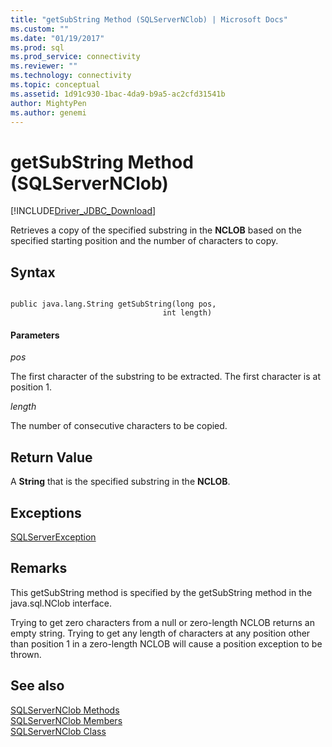 ```yaml
---
title: "getSubString Method (SQLServerNClob) | Microsoft Docs"
ms.custom: ""
ms.date: "01/19/2017"
ms.prod: sql
ms.prod_service: connectivity
ms.reviewer: ""
ms.technology: connectivity
ms.topic: conceptual
ms.assetid: 1d91c930-1bac-4da9-b9a5-ac2cfd31541b
author: MightyPen
ms.author: genemi
---
```

# getSubString Method (SQLServerNClob)
[!INCLUDE[Driver_JDBC_Download](../../../includes/driver_jdbc_download.md)]

  Retrieves a copy of the specified substring in the **NCLOB** based on the specified starting position and the number of characters to copy.  
  
## Syntax  
  
```  
  
public java.lang.String getSubString(long pos,  
                                  int length)  
```  
  
#### Parameters  
 *pos*  
  
 The first character of the substring to be extracted. The first character is at position 1.  
  
 *length*  
  
 The number of consecutive characters to be copied.  
  
## Return Value  
 A **String** that is the specified substring in the **NCLOB**.  
  
## Exceptions  
 [SQLServerException](../../../connect/jdbc/reference/sqlserverexception-class.md)  
  
## Remarks  
 This getSubString method is specified by the getSubString method in the java.sql.NClob interface.  
  
 Trying to get zero characters from a null or zero-length NCLOB returns an empty string. Trying to get any length of characters at any position other than position 1 in a zero-length NCLOB will cause a position exception to be thrown.  
  
## See also  
 [SQLServerNClob Methods](../../../connect/jdbc/reference/sqlservernclob-methods.md)   
 [SQLServerNClob Members](../../../connect/jdbc/reference/sqlservernclob-members.md)   
 [SQLServerNClob Class](../../../connect/jdbc/reference/sqlservernclob-class.md)  
  
  
